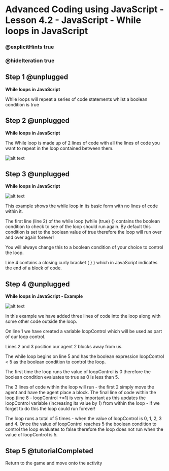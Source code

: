 # Advanced Coding using JavaScript - Lesson 4.2 - JavaScript - While loops in JavaScript

### @explicitHints true
### @hideIteration true

## Step 1 @unplugged
**While loops in JavaScript**

While loops will repeat a series of code statements whilst a boolean condition is true

## Step 2 @unplugged
**While loops in JavaScript**

The While loop is made up of 2 lines of code with all the lines of code you want to repeat in the loop contained between them.

![alt text](https://advancedjs.codingcredentials.com/Lesson4/4.2/images/1.jpg?raw=true "While")

## Step 3 @unplugged
**While loops in JavaScript**

![alt text](https://advancedjs.codingcredentials.com/Lesson4/4.2/images/1.jpg?raw=true "While")

This example shows the while loop in its basic form with no lines of code within it.

The first line (line 2) of the while loop (while (true) {) contains the boolean condition to check to see of the loop should run again. By default this condition is set to the boolean value of true therefore the loop will run over and over again forever!

You will always change this to a boolean condition of your choice to control the loop.

Line 4 contains a closing curly bracket ( } ) which in JavaScript indicates the end of a block of code.

## Step 4 @unplugged
**While loops in JavaScript - Example**

![alt text](https://advancedjs.codingcredentials.com/Lesson4/4.2/images/2.jpg?raw=true "While")

In this example we have added three lines of code into the loop along with some other code outside the loop.

On line 1 we have created a variable loopControl which will be used as part of our loop control.

Lines 2 and 3 position our agent 2 blocks away from us.

The while loop begins on line 5 and has the boolean expression loopControl < 5 as the boolean condition to control the loop.

The first time the loop runs the value of loopControl is 0 therefore the boolean condition evaluates to true as 0 is less than 5.

The 3 lines of code within the loop will run - the first 2 simply move the agent and have the agent place a block. The final line of code within the loop (line 8 - loopControl +=1) is very important as this updates the loopControl variable (increasing its value by 1) from within the loop - if we forget to do this the loop could run forever!

The loop runs a total of 5 times - when the value of loopControl is 0, 1, 2, 3 and 4. Once the value of loopControl reaches 5 the boolean condition to control the loop evaluates to false therefore the loop does not run when the value of loopControl is 5.

## Step 5 @tutorialCompleted
Return to the game and move onto the activity